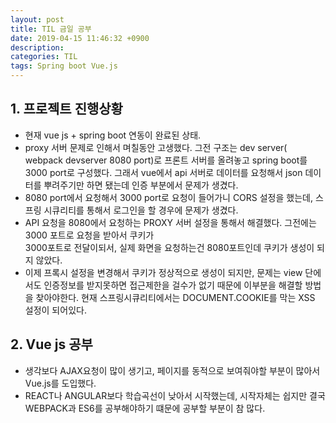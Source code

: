 ```yaml
---
layout: post
title: TIL 금일 공부
date: 2019-04-15 11:46:32 +0900
description:
categories: TIL
tags: Spring boot Vue.js
---
```


## 1. 프로젝트 진행상황

* 현재 vue js + spring boot 연동이 완료된 상태.
* proxy 서버 문제로 인해서 며칠동안 고생했다. 그전 구조는 dev server( webpack devserver 8080 port)로 프론트 서버를    올려놓고 spring boot를 3000 port로 구성했다. 그래서 vue에서 api 서버로 데이터를 요청해서 json 데이터를 뿌려주기만    하면 됐는데 인증 부분에서 문제가 생겼다.
* 8080 port에서 요청해서 3000 port로 요청이 들어가니 CORS 설정을 했는데, 스프링 시큐리티를 통해서 로그인을 할 경우에    문제가 생겼다. 
* API 요청을 8080에서 요청하는 PROXY 서버 설정을 통해서 해결했다. 그전에는 3000 포트로 요청을 받아서 쿠키가        
  3000포트로 전달이되서, 실제 화면을 요청하는건 8080포트인데 쿠키가 생성이 되지 않았다.
* 이제 프록시 설정을 변경해서 쿠키가 정상적으로 생성이 되지만, 문제는 view 단에서도 인증정보를 받지못하면 접근제한을      걸수가 없기 때문에 이부분을 해결할 방법을 찾아야한다. 현재 스프링시큐리티에서는 DOCUMENT.COOKIE를 막는 XSS 설정이     되어있다.  

## 2. Vue js 공부

* 생각보다 AJAX요청이 많이 생기고, 페이지를 동적으로 보여줘야할 부분이 많아서 Vue.js를 도입했다.
* REACT나 ANGULAR보다 학습곡선이 낮아서 시작했는데, 시작자체는 쉽지만 결국 WEBPACK과 ES6를 공부해야하기 떄문에 공부할   부분이 참 많다.